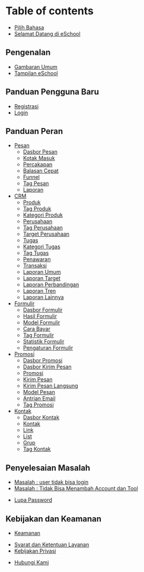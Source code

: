 # Table of contents



- [Pilih Bahasa](kembali.md)
- [Selamat Datang di eSchool](README.md)

## Pengenalan

- [Gambaran Umum](pengenalan/gambaran-umum.md)
- [Tampilan eSchool](pengenalan/tampilan-nobox-ai.md)

## Panduan Pengguna Baru

- [Registrasi](panduan-pengguna-baru/registrasi.md)
- [Login](panduan-pengguna-baru/login.md)

## Panduan Peran


- [Pesan](menu/pesan/README.md)
  - [Dasbor Pesan](menu/pesan/dasbor-pesan.md)
  - [Kotak Masuk](menu/pesan/kotak-masuk.md)
  - [Percakapan](menu/pesan/percakapan.md)
  - [Balasan Cepat](menu/pesan/balasan-cepat.md)
  - [Funnel](menu/pesan/funnel.md)
  - [Tag Pesan](menu/pesan/tag-pesan.md)
  - [Laporan](menu/pesan/laporan.md)
- [CRM](menu/crm/README.md)
  - [Produk](menu/crm/produk.md)
  - [Tag Produk](menu/crm/tag-produk.md)
  - [Kategori Produk](menu/crm/kategori-produk.md)
  - [Perusahaan](menu/crm/perusahaan.md)
  - [Tag Perusahaan](menu/crm/tag-perusahaan.md)
  - [Target Perusahaan](menu/crm/target-perusahaan.md)
  - [Tugas](menu/crm/tugas.md)
  - [Kategori Tugas](menu/crm/kategori-tugas.md)
  - [Tag Tugas](menu/crm/tag-tugas.md)
  - [Penawaran](menu/crm/penawaran.md)
  - [Transaksi](menu/crm/transaksi.md)
  - [Laporan Umum](menu/crm/laporan-umum.md)
  - [Laporan Target](menu/crm/laporan-target.md)
  - [Laporan Perbandingan](menu/crm/laporan-perbandingan.md)
  - [Laporan Tren](menu/crm/laporan-tren.md)
  - [Laporan Lainnya](menu/crm/laporan-lainnya.md)
- [Formulir](menu/formulir/README.md)
  - [Dasbor Formulir](menu/formulir/dasbor-formulir.md)
  - [Hasil Formulir](menu/formulir/hasil-formulir.md)
  - [Model Formulir](menu/formulir/model-formulir.md)
  - [Cara Bayar](menu/formulir/cara-bayar.md)
  - [Tag Formulir](menu/formulir/tag-formulir.md)
  - [Statistik Formulir](menu/formulir/statistik-formulir.md)
  - [Pengaturan Formulir](menu/formulir/pengaturan-formulir.md)
- [Promosi](menu/promosi/README.md)
  - [Dasbor Promosi](menu/promosi/dasbor-promosi.md)
  - [Dasbor Kirim Pesan](menu/promosi/dasbor-kirim-pesan.md)
  - [Promosi](menu/promosi/promosi.md)
  - [Kirim Pesan](menu/promosi/kirim-pesan.md)
  - [Kirim Pesan Langsung](menu/promosi/kirim-pesan-langsung.md)
  - [Model Pesan](menu/promosi/model-pesan.md)
  - [Antrian Email](menu/promosi/antrian-email.md)
  - [Tag Promosi](menu/promosi/tag-promosi.md)
- [Kontak](menu/kontak/README.md)
  - [Dasbor Kontak](menu/kontak/dasbor-kontak.md)
  - [Kontak](menu/kontak/kontak.md)
  - [Link](menu/kontak/link.md)
  - [List](menu/kontak/list.md)
  - [Grup](menu/kontak/grup.md)
  - [Tag Kontak](menu/kontak/tag-kontak.md)

<!-- - [Akun](menu/akun.md)
- [AI Agents](menu/ai-agents.md)
- [Human Agents](menu/human-agents.md)
- [Berlangganan](menu/berlangganan.md)
- [Billing](menu/billing.md)
- [Pengaturan](menu/pengaturan/README.md)
  - [Profil Pengguna](menu/pengaturan/profil-pengguna.md)
  - [Profil Usaha](menu/pengaturan/profil-usaha.md)
  - [Perbarui Profil](menu/pengaturan/perbarui-profil.md)
  - [Mengganti Password](menu/pengaturan/mengganti-password.md)
  - [Inputan Khusus](menu/pengaturan/inputan-khusus.md)
  - [File Manager](menu/pengaturan/file-manager.md)
- [Dashboard](menu/dashboard.md) -->


<!-- ## Extractor

- [Google Maps Extractor](extractor/google-maps-extractor/README.md)
  - [Scrape Google Maps](extractor/google-maps-extractor/scrape-google-maps.md)
- [OLX Sites Extractor](extractor/olx-sites-extractor/README.md)
  - [Scrape Website OLX](extractor/olx-sites-extractor/scrape-website-olx.md)
- [Indonesiayp.com Extractor](extractor/indonesiayp.com-extractor.md) -->

## Penyelesaian Masalah

- [Masalah : user tidak bisa login](penyelesaian-masalah/masalah-user-tidak-bisa-login.md)
- [Masalah : Tidak Bisa Menambah Account dan Tool](masalah-tidak-bisa-menambah-account-dan-tool.md)

<!-- - [Konfigurasi API Telegram](konfigurasi-api-telegram.md) -->

- [Lupa Password](lupa-password.md)

## Kebijakan dan Keamanan

- [Keamanan](kebijakan-dan-keamanan/keamanan.md)

<!-- - [Kepatuhan](kebijakan-dan-keamanan/kepatuhan.md) -->
<!-- - [Keluhan Hak Kekayaan Intelektual (IPR)](kebijakan-dan-keamanan/keluhan-hak-kekayaan-intelektual-ipr.md) -->
<!-- - [Kebijakan Anti-Spam](kebijakan-dan-keamanan/kebijakan-anti-spam.md) -->

- [Syarat dan Ketentuan Layanan](kebijakan-dan-keamanan/syarat-dan-ketentuan-layanan.md)
- [Kebijakan Privasi](kebijakan-dan-keamanan/kebijakan-privasi.md)

<!-- - [Kebijakan Cookie](kebijakan-dan-keamanan/kebijakan-cookie.md)
- [Kepatuhan GDPR](kebijakan-dan-keamanan/kepatuhan-gdpr.md)
- [Kebijakan Penyalahgunaan](kebijakan-dan-keamanan/kebijakan-penyalahgunaan.md) -->

- [Hubungi Kami](kebijakan-dan-keamanan/hubungi-kami.md)